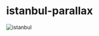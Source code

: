 # istanbul-parallax




![istanbul](https://user-images.githubusercontent.com/118618011/209478916-690eb62e-aeb2-47c8-aa48-977b19c717ad.gif)

